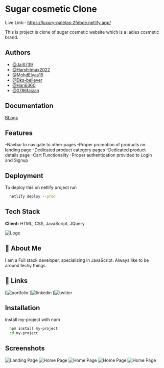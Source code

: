 
# Sugar cosmetic Clone
Live Link:-  <a target="_blank" >https://luxury-paletas-2febce.netlify.app/</a>

This is project is clone of sugar cosmetic website which is a ladies cosmetic brand.

## Authors

- [@JaiS739](https://github.com/JaiS739)
- [@Harshitmax2022](https://github.com/Harshitmax2022)
- [@MohdElyas19](https://github.com/MohdElyas19)
- [@Dks-believer](https://github.com/Dks-believer)
- [@Hari6360](https://github.com/Hari6360)
- [@0786faizan](https://github.com/0786faizan)

## Documentation

[BLogs]([https://medium.com/@jksingh00739/sugar-cosmetics-851b92ca0953](https://medium.com/@jksingh00739/sugar-cosmetics-851b92ca0953))


## Features

-Navbar to navigate to other pages
-Proper promotion of products on landing page
-Dedicated product category pages
-Dedicated product details page
-Cart Functionality
-Proper authentication provided to Login and Signup
## Deployment

To deploy this on netlify project run

```bash
  netlify deploy --prod
```


## Tech Stack

**Client:** HTML, CSS, JavaScript, JQuery




![Logo](https://in.sugarcosmetics.com/desc-images/SUGARLogo1.png)


## 🚀 About Me
I am a Full stack developer, specializing in JavaScript. Always like to be around techy things.


## 🔗 Links
[![portfolio](https://the-awesome-jksingh00739-gmail-com-site-ce05f.netlify.app/)
[![linkedin](https://www.linkedin.com/in/jai-krishna-singh/)
[![twitter](https://twitter.com/jaikrishna00739)


## Installation

Install my-project with npm

```bash
  npm install my-project
  cd my-project
```
    
## Screenshots

![Landing Page](https://miro.medium.com/max/1400/1*VKXo6dORebV2pWDy3COE6Q.png)
![Home Page](https://miro.medium.com/max/1400/1*cLU3npIlEjVeaxLbBxcqWQ.png)
![Home Page](https://miro.medium.com/max/1400/1*nVUoz4H0yGjmBvOlFK8bPA.png)
![Home Page](https://miro.medium.com/max/1400/1*rNoFZFWnbSIjoouD1lju5w.png)
![Home Page](https://miro.medium.com/max/1400/1*Yetjr15hTWeFyNpDwGt_bw.png)
